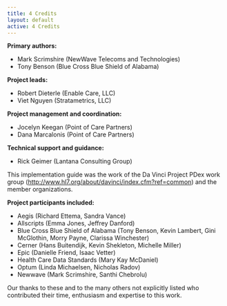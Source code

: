 ```yaml
---
title: 4 Credits
layout: default
active: 4 Credits
---
```


**Primary authors:**
* Mark Scrimshire (NewWave Telecoms and Technologies)
* Tony Benson (Blue Cross Blue Shield of Alabama)

**Project leads:**

* Robert Dieterle (Enable Care, LLC)
* Viet Nguyen (Stratametrics, LLC)

**Project management and coordination:**
* Jocelyn Keegan (Point of Care Partners)
* Dana Marcalonis (Point of Care Partners)

**Technical support and guidance:**
* Rick Geimer (Lantana Consulting Group)

This implementation guide was the work of the Da Vinci Project PDex work group (http://www.hl7.org/about/davinci/index.cfm?ref=common) and the member organizations.

**Project participants included:**
* Aegis (Richard Ettema, Sandra Vance)
* Allscripts (Emma Jones, Jeffrey Danford)
* Blue Cross Blue Shield of Alabama (Tony Benson, Kevin Lambert, Gini McGlothin, Morry Payne, Clarissa Winchester)
* Cerner (Hans Buitendijk, Kevin Shekleton, Michelle Miller)
* Epic (Danielle Friend, Isaac Vetter)
* Health Care Data Standards (Mary Kay McDaniel)
* Optum (Linda Michaelsen, Nicholas Radov)
* Newwave (Mark Scrimshire, Santhi Chebrolu)

Our thanks to these and to the many others not explicitly listed who contributed their time, enthusiasm and expertise to this work.


